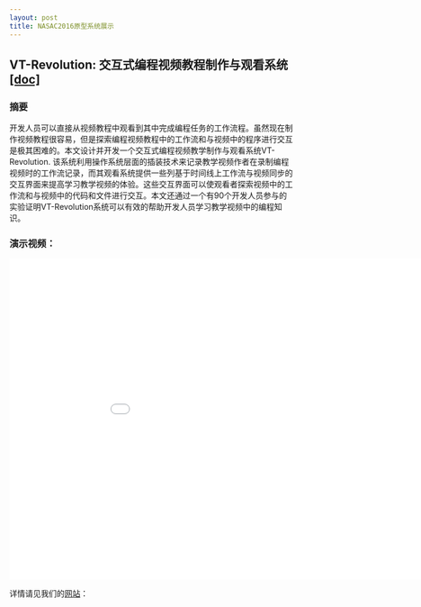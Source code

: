 ```yaml
---
layout: post
title: NASAC2016原型系统展示 
---
```


## VT-Revolution: 交互式编程视频教程制作与观看系统 <a href="{{ site.baseurl }}assets/nasac.docx">[doc]</a>


### 摘要
开发人员可以直接从视频教程中观看到其中完成编程任务的工作流程。虽然现在制作视频教程很容易，但是探索编程视频教程中的工作流和与视频中的程序进行交互是极其困难的。本文设计并开发一个交互式编程视频教学制作与观看系统VT-Revolution. 该系统利用操作系统层面的插装技术来记录教学视频作者在录制编程视频时的工作流记录，而其观看系统提供一些列基于时间线上工作流与视频同步的交互界面来提高学习教学视频的体验。这些交互界面可以使观看者探索视频中的工作流和与视频中的代码和文件进行交互。本文还通过一个有90个开发人员参与的实验证明VT-Revolution系统可以有效的帮助开发人员学习教学视频中的编程知识。

### 演示视频：

<iframe width="960" height="570" src="{{ site.baseurl }}assets/howto_audio2.mp4" frameborder="0" allowfullscreen></iframe>

详情请见我们的<a href="http://baolingfeng.xyz:8080/VTRevolution/">网站</a>：
